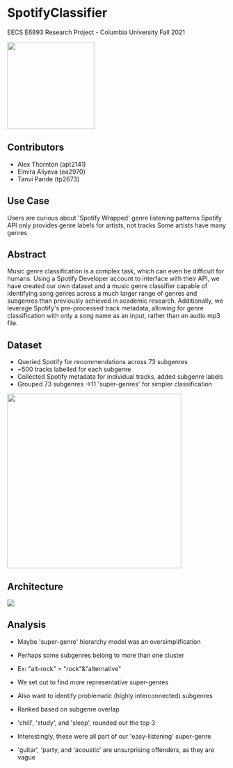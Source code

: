 # SpotifyClassifier
EECS E6893 Research Project - Columbia University Fall 2021

<img src=https://github.com/athornton1618/SpotifyClassifier/blob/main/Documentation/logo.png width="200">

## Contributors
* Alex Thornton     (apt2141)	
* Elmira Aliyeva    (ea2970)
* Tanvi Pande       (tp2673)

## Use Case

Users are curious about 'Spotify Wrapped' genre listening patterns
Spotify API only provides genre labels for artists, not tracks
Some artists have many genres

## Abstract
Music genre classification is a complex task, which can even be difficult for humans. Using a Spotify Developer account to interface with their API, we have created our own dataset and a music genre classifier capable of identifying song genres across a much larger range of genres and subgenres than previously achieved in academic research. Additionally, we leverage Spotify's pre-processed track metadata, allowing for genre classification with only a song name as an input, rather than an audio mp3 file.

## Dataset
* Queried Spotify for recommendations across 73 subgenres
* ~500 tracks labelled for each subgenre
* Collected Spotify metadata for individual tracks, added subgenre labels
* Grouped 73 subgenres ->11 'super-genres' for simpler classification

<img src=https://github.com/athornton1618/SpotifyClassifier/blob/main/Documentation/GenreHierarchy.PNG width="400">

## Architecture
<img src=https://github.com/athornton1618/SpotifyClassifier/blob/main/Documentation/SystemArchitecture.png> 

## Analysis
* Maybe 'super-genre' hierarchy model was an oversimplification

* Perhaps some subgenres belong to more than one cluster

* Ex: "alt-rock" = "rock"&"alternative"

* We set out to find more representative super-genres

* Also want to identify problematic (highly interconnected) subgenres

* Ranked based on subgenre overlap 

* 'chill', 'study', and 'sleep', rounded out the top 3

* Interestingly, these were all part of our 'easy-listening' super-genre 

* 'guitar', 'party, and 'acoustic' are unsurprising offenders, as they are vague



